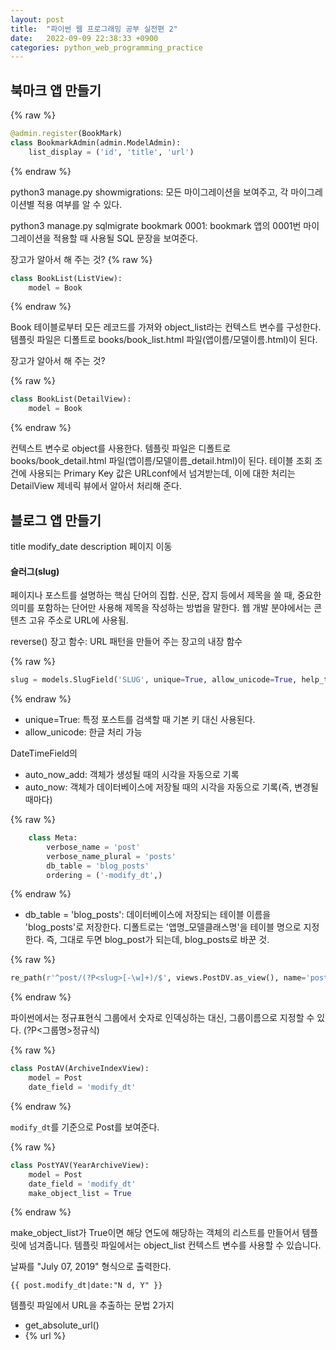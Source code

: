 ```yaml
---
layout: post
title:  "파이썬 웹 프로그래밍 공부 실전편 2"
date:   2022-09-09 22:38:33 +0900
categories: python_web_programming_practice
---
```



## 북마크 앱 만들기

{% raw %}
```python
@admin.register(BookMark)
class BookmarkAdmin(admin.ModelAdmin):
    list_display = ('id', 'title', 'url')
```
{% endraw %}



python3 manage.py showmigrations: 모든 마이그레이션을 보여주고, 각 마이그레이션별 적용 여부를 알 수 있다.

python3 manage.py sqlmigrate bookmark 0001: bookmark 앱의 0001번 마이그레이션을 적용할 때 사용될 SQL 문장을 보여준다.



장고가 알아서 해 주는 것?
{% raw %}
```python
class BookList(ListView):
    model = Book

```
{% endraw %}

Book 테이블로부터 모든 레코드를 가져와 object_list라는 컨텍스트 변수를 구성한다. 템플릿 파일은 디폴트로 books/book_list.html 파일(앱이름/모델이름.html)이 된다.

장고가 알아서 해 주는 것?

{% raw %}
```python
class BookList(DetailView):
    model = Book
```
{% endraw %}

컨텍스트 변수로 object를 사용한다. 템플릿 파일은 디폴트로 books/book_detail.html 파일(앱이름/모델이름_detail.html)이 된다. 테이블 조회 조건에 사용되는 Primary Key 값은 URLconf에서 넘겨받는데, 이에 대한 처리는 DetailView 제네릭 뷰에서 알아서 처리해 준다.


## 블로그 앱 만들기

title
modify_date
description
페이지 이동



#### 슬러그(slug)
페이지나 포스트를 설명하는 핵심 단어의 집합. 신문, 잡지 등에서 제목을 쓸 때, 중요한 의미를 포함하는 단어만 사용해 제목을 작성하는 방법을 말한다. 웹 개발 분야에서는 콘텐츠 고유 주소로 URL에 사용됨.


reverse() 장고 함수: URL 패턴을 만들어 주는 장고의 내장 함수

{% raw %}
```python
slug = models.SlugField('SLUG', unique=True, allow_unicode=True, help_text='one word for title alias.')

```
{% endraw %}

* unique=True: 특정 포스트를 검색할 때 기본 키 대신 사용된다.
* allow_unicode: 한글 처리 가능


DateTimeField의
* auto_now_add: 객체가 생성될 때의 시각을 자동으로 기록
* auto_now: 객체가 데이터베이스에 저장될 때의 시각을 자동으로 기록(즉, 변경될 때마다)


{% raw %}
```python
    class Meta:
        verbose_name = 'post'
        verbose_name_plural = 'posts'
        db_table = 'blog_posts'
        ordering = ('-modify_dt',)
```
{% endraw %}


* db_table = 'blog_posts': 데이터베이스에 저장되는 테이블 이름을 'blog_posts'로 저장한다. 디폴트로는 '앱명_모델클래스명'을 테이블 명으로 지정한다. 즉, 그대로 두면 blog_post가 되는데, blog_posts로 바꾼 것.



{% raw %}
```python
re_path(r'^post/(?P<slug>[-\w]+)/$', views.PostDV.as_view(), name='post_detail'),
```
{% endraw %}

파이썬에서는 정규표현식 그룹에서 숫자로 인덱싱하는 대신, 그룹이름으로 지정할 수 있다. (?P<그룹명>정규식)



{% raw %}
```python
class PostAV(ArchiveIndexView):
    model = Post
    date_field = 'modify_dt'
```
{% endraw %}

`modify_dt`를 기준으로 Post를 보여준다.




{% raw %}
```python
class PostYAV(YearArchiveView):
    model = Post
    date_field = 'modify_dt'
    make_object_list = True
```
{% endraw %}


make_object_list가 True이면 해당 연도에 해당하는 객체의 리스트를 만들어서 템플릿에 넘겨줍니다. 템플릿 파일에서는 object_list 컨텍스트 변수를 사용할 수 있습니다.


날짜를 "July 07, 2019" 형식으로 출력한다.

`{{ post.modify_dt|date:"N d, Y" }}`



템플릿 파일에서 URL을 추출하는 문법 2가지
* get_absolute_url()
* {% url %}



